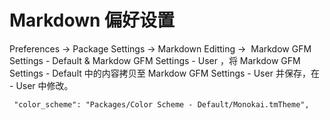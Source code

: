# Markdown 偏好设置


Preferences -> Package Settings -> Markdown Editting ->  Markdow GFM Settings - Default & Markdow GFM Settings - User ，将 Markdow GFM Settings - Default 中的内容拷贝至 Markdow GFM Settings - User 并保存，在 - User 中修改。

```
 "color_scheme": "Packages/Color Scheme - Default/Monokai.tmTheme",
```




